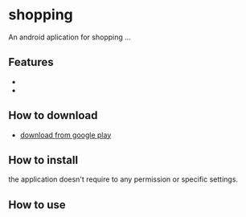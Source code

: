 # shopping

An android aplication for shopping ...

## Features
-
-
## How to download
- [download from google play]()
## How to install
the application doesn't require to any permission or specific settings.
## How to use

